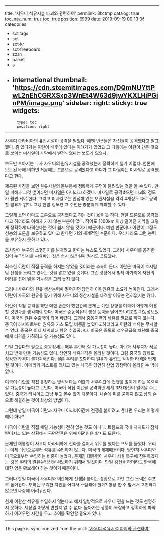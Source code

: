 
---
title: '사우디 석유시설 파괴와 관련하여'
permlink: 3bctmp
catalog: true
toc_nav_num: true
toc: true
position: 9999
date: 2019-09-19 00:13:06
categories:
- sct
tags:
- sct
- sct-kr
- sct-freeboard
- zzan
- palnet
- s
- international
thumbnail: 'https://cdn.steemitimages.com/DQmNUYttPwL2nEhCGRXSxp3WnEt4W63d9jwYKXLHiPGinPM/image.png'
sidebar:
    right:
        sticky: true
widgets:
    -
        type: toc
        position: right
---


사우디 아라비아의 유전시설이 공격을 받았다. 예멘 반군들은 자신들이 공격했다고 발표했다. 좀 있다가는 이란이 배후에 있다는 이야기가 있었고 그 다음에는 이란이 만든 것으로 보이는 미사일이 사막에서 발견되었다는 보도가 있었다.

보도만 보아서는 누가 사우디의 원유시설을 공격했는지 정확하게 알기 어렵다. 언론에 보도된 바에 의하면 처음에는 드론으로 공격했다고 하다가 그 다음에는 미사일로 공격했다고 한다.

제공된 사진을 보면 원유시설의 돔부분에 정확하게 구멍이 뚫려있는 것을 볼 수 있다. 만일 피해가 그것 뿐이라면 미사일은 아니라고 하겠다. 미사일로 공격했으면 파괴의 정도가 훨씬 커야 한다. 그리고 미사일로는 인접해 있는 보관시설을 각각 4개정도 따로 공격할 필요가 없다. 그냥 한발 정도면 그 주변은 충분하게 파괴할 수 있다.

그렇게 보면 아마도 드론으로 공격했다고 하는 것이 옳을 듯 하다. 만일 드론으로 공격했다고 하더라도 이해가 가지 않는 부분이 많다. 적어도 1000km 이상 떨어진 지역을 그렇게 정확하게 타격한다는 것이 쉽지 않을 것이기 때문이다. 예멘 반군이나 이란이 그정도 성능의 드론을 보유하고 있다고 한다면 거의 세계적인 수준이다. 우리나라도 그런 능력을 보유하지 못하고 있다.

조사단이 누구의 소행인지를 밝히려고 한다는 뉴스도 있었다. 그러나 사우디를 공격한 것이 누구인지를 파악하는 것은 쉽지 않은일이 될지도 모르겠다.

최소한 이란이 직접 공격을 하지는 않았을 것이라는 추측이 든다. 이란은 미국이 호시탐탐 전쟁을 노리고 있다는 것을 알고 있을 것이다. 그런 상황에서 범의 아가리에 자신의 머리를 집어 넣을 가능성은 그리 높지 않다.

그러나 사우디의 원유 생산능력이 떨어지면 당연히 이란원유의 소요가 높아진다. 그래서 이란이 자국의 원유를 팔기 위해 사우디의 생산시설을 타격할 이유는 전혀없지는 않다.

이란이 직접 공격을 했던 예멘 반군이 했던간에 문제는 이런 상황을 미국이 어떻게 이용할 것인가를 생각해야 한다. 미국은 중동석유의 생산 능력을 떨어뜨리려고할 가능성도있다. 미국은 원유 수출국이 되어 버렸다. 그래서 중동지역의 석유를 필요로 하지 않는다. 중국이 러시아로부터 원유와 가스 도입 비중을 높였다고하더라고 이란의 석유는 무시할 수 없다. 중국은 이제 세계최대 원유 수입국가다. 미국은 중동의 석유공급을 차단해 중국에게 타격을 가하려고 할 가능성도 있다.

만일 그렇다면 앞으로 중동정세는 매우 혼란해 질 가능성이 높다. 이란과 사우디가 서로 치고 받게 만들 가능성도 있다. 당연히 석유가격은 올라갈 것이다. 그럼 중국의 경제도 심각한 타격이 불가피해진다. 물론 우리를 포함하여 일본과 유럽도 심각한 타격을 입게 될 것이다. 아메리카 퍼스트를 외치고 있는 미국은 당연히 산업 경쟁력이 올라갈 수 밖에 없다.

미국이 이란을 직접 응징하는 방식보다는 이란과 사우디간에 전쟁을 벌이게 하는 쪽으로 갈 가능성이 높다고 보인다. 미국이 직접 이란을 공격하면 세계 3차 대전이 일어날 수도 있다. 중국과 러시아도 그냥 두고 볼수 없기 때문이다. 내손에 피를 묻히지 않고 남의 손으로 해결하는 것이 최상의 방법이다.

그런데 만일 미국이 이란과 사우디 아라비아간에 전쟁을 붙이려고 한다면 우리는 어떻게 해야 하나?

미국이 이란을 직접 때릴 가능성이 전혀 없는 것도 아니다. 트럼프의 국내 지지도가 점차 떨어지고 있는 상황에서 국면전환을 위해 어떤일을 할지도 모른다.

문재인 대통령이 사우디 아라비아에 전화를 걸어서 위로를 했다는 보도를 들었다. 우리는 이제 이란으로부터 석유를 수입하지 않는다. 미국의 제재때문이다. 당연히 사우디와 미국으로부터 수입하는 비중이 늘었다. 문재인 대통령이 사우디 시설 복구에 참여하겠다는 것은 우리의 원유수입선을 확보하기 위해서 일것이다. 만일 감산을 하더라도 한국에 대한 양은 확보해야 하는 것이기 때문이다.

그러나 만일 미국이 사우디와 이란에게 전쟁을 붙이는 상황으로 가면 그런 노력은 수포로 돌아간다. 우리는 부족한 자원을 어디서 수입해야 할까? 항상 한 수 앞서서 고민하지 않으면 나중에 어려워진다.

현재 이란산 석유를 수입하지 않는다고 해서 일방적으로 사우디 편을 드는 것도 현명하지 못하다. 세상일 어떻게 변할지 알 수 없다. 돌아가는 상황이 복잡하고 정확하게 파악하기 어려우면 시간을 두고 추이를 확인할 필요가 있다.

- - -

This page is synchronized from the post: ['사우디 석유시설 파괴와 관련하여'](https://steemit.com/@oldstone/3bctmp)

